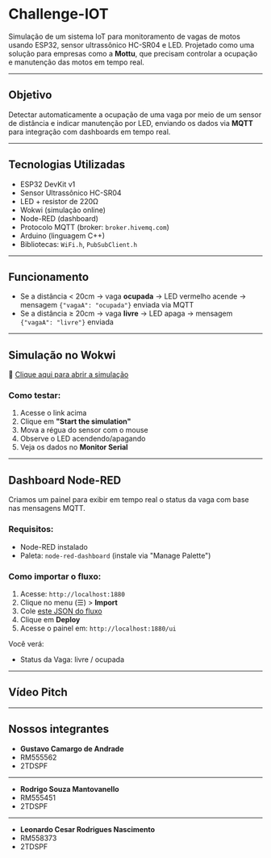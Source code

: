 # Challenge-IOT

Simulação de um sistema IoT para monitoramento de vagas de motos usando ESP32, sensor ultrassônico HC-SR04 e LED. Projetado como uma solução para empresas como a **Mottu**, que precisam controlar a ocupação e manutenção das motos em tempo real.

---

## Objetivo

Detectar automaticamente a ocupação de uma vaga por meio de um sensor de distância e indicar manutenção por LED, enviando os dados via **MQTT** para integração com dashboards em tempo real.

---

## Tecnologias Utilizadas

- ESP32 DevKit v1
- Sensor Ultrassônico HC-SR04
- LED + resistor de 220Ω
- Wokwi (simulação online)
- Node-RED (dashboard)
- Protocolo MQTT (broker: `broker.hivemq.com`)
- Arduino (linguagem C++)
- Bibliotecas: `WiFi.h`, `PubSubClient.h`

---

## Funcionamento

- Se a distância < 20cm → vaga **ocupada** → LED vermelho acende → mensagem `{"vagaA": "ocupada"}` enviada via MQTT
- Se a distância ≥ 20cm → vaga **livre** → LED apaga → mensagem `{"vagaA": "livre"}` enviada

---

## Simulação no Wokwi

🔗 [Clique aqui para abrir a simulação](https://wokwi.com/projects/431339679872230401)

### Como testar:

1. Acesse o link acima
2. Clique em **"Start the simulation"**
3. Mova a régua do sensor com o mouse
4. Observe o LED acendendo/apagando
5. Veja os dados no **Monitor Serial**

---

## Dashboard Node-RED

Criamos um painel para exibir em tempo real o status da vaga com base nas mensagens MQTT.

### Requisitos:
- Node-RED instalado
- Paleta: `node-red-dashboard` (instale via "Manage Palette")

### Como importar o fluxo:
1. Acesse: `http://localhost:1880`
2. Clique no menu (☰) > **Import**
3. Cole [este JSON do fluxo](./flow-node-red.json) 
4. Clique em **Deploy**
5. Acesse o painel em: `http://localhost:1880/ui`

Você verá:
- Status da Vaga: livre / ocupada

---

## Vídeo Pitch

---

## Nossos integrantes
- **Gustavo Camargo de Andrade**
- RM555562
- 2TDSPF
-------------------------------------------
- **Rodrigo Souza Mantovanello**
- RM555451
- 2TDSPF
-------------------------------------------
- **Leonardo Cesar Rodrigues Nascimento**
- RM558373
- 2TDSPF

